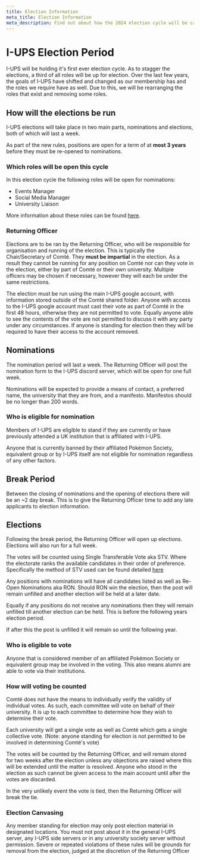 ```yaml
---
title: Election Information 
meta_title: Election Information 
meta_description: Find out about how the 2024 election cycle will be carried out.
---
```


# I-UPS Election Period
I-UPS will be holding it's first ever election cycle. As to stagger the elections, a third of all roles will be up for election. Over the last few years, the goals of I-UPS have shifted and changed as our membership has and the roles we require have as well. Due to this, we will be rearranging the roles that exist and removing some roles. 
## How will the elections be run
I-UPS elections will take place in two main parts, nominations and elections, both of which will last a week. 

As part of the new rules, positions are open for a term of at **most 3 years** before they must be re-opened to nominations. 
### Which roles will be open this cycle
In this election cycle the following roles will be open for nominations:
- Events Manager
- Social Media Manager
- University Liaison

More information about these roles can be found [here](./Members%20of%20Comté).
### Returning Officer
Elections are to be ran by the Returning Officer, who will be responsible for organisation and running of the election. This is typically the Chair/Secretary of Comté. They **must be impartial** in the election. As a result they cannot be running for any position on Comté nor can they vote in the election, either by part of Comté or their own university. Multiple officers may be chosen if necessary, however they will each be under the same restrictions. 

The election must be run using the main I-UPS google account, with information stored outside of the Comté shared folder. Anyone with access to the I-UPS google account must cast their vote as part of Comté in the first 48 hours, otherwise they are not permitted to vote. Equally anyone able to see the contents of the vote are not permitted to discuss it with any party under any circumstances. If anyone is standing for election then they will be required to have their access to the account removed.
## Nominations
The nomination period will last a week. The Returning Officer will post the nomination form to the I-UPS discord server, which will be open for one full week. 

Nominations will be expected to provide a means of contact, a preferred name, the university that they are from, and a manifesto. Manifestos should be no longer than 200 words. 
### Who is eligible for nomination
Members of I-UPS are eligible to stand if they are currently or have previously attended a UK institution that is affiliated with I-UPS. 

Anyone that is currently banned by their affiliated Pokémon Society, equivalent group or by I-UPS itself are not eligible for nomination regardless of any other factors. 
## Break Period
Between the closing of nominations and the opening of elections there will be an ~2 day break. This is to give the Returning Officer time to add any late applicants to election information.
## Elections
Following the break period, the Returning Officer will open up elections. Elections will also run for a full week. 

The votes will be counted using Single Transferable Vote aka STV. Where the electorate ranks the available candidates in their order of preference. Specifically the method of STV used can be found detailed [here](https://www.electoral-reform.org.uk/voting-systems/types-of-voting-system/single-transferable-vote/)

Any positions with nominations will have all candidates listed as well as Re-Open Nominations aka RON. Should RON win the election, then the post will remain unfilled and another election will be held at a later date. 

Equally if any positions do not receive any nominations then they will remain unfilled till another election can be held. This is before the following years election period. 

If after this the post is unfilled it will remain so until the following year. 
### Who is eligible to vote
Anyone that is considered member of an affiliated Pokémon Society or equivalent group may be involved in the voting. This also means alumni are able to vote via their institutions. 
### How will voting be counted
Comté does not have the means to individually verify the validity of individual votes. As such, each committee will vote on behalf of their university. It is up to each committee to determine how they wish to determine their vote. 

Each university will get a single vote as well as Comté which gets a single collective vote. (Note: anyone standing for election is not permitted to be involved in determining Comté's vote)

The votes will be counted by the Returning Officer, and will remain stored for two weeks after the election unless any objections are raised where this will be extended until the matter is resolved. Anyone who stood in the election as such cannot be given access to the main account until after the votes are discarded. 

In the very unlikely event the vote is tied, then the Returning Officer will break the tie.
### Election Canvasing
Any member standing for election may only post election material in designated locations. You must not post about it in the general I-UPS server, any I-UPS side servers or in any university society server without permission. Severe or repeated violations of these rules will be grounds for removal from the election, judged at the discretion of the Returning Officer